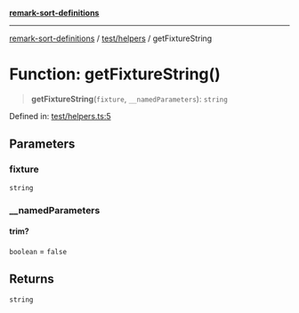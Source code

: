 [**remark-sort-definitions**](../../../README.md)

***

[remark-sort-definitions](../../../README.md) / [test/helpers](../README.md) / getFixtureString

# Function: getFixtureString()

> **getFixtureString**(`fixture`, `__namedParameters`): `string`

Defined in: [test/helpers.ts:5](https://github.com/Xunnamius/unified-utils/blob/cb7fc64dac3d9c7f331f6a8a6d41a910a5dc8019/packages/remark-sort-definitions/test/helpers.ts#L5)

## Parameters

### fixture

`string`

### \_\_namedParameters

#### trim?

`boolean` = `false`

## Returns

`string`
